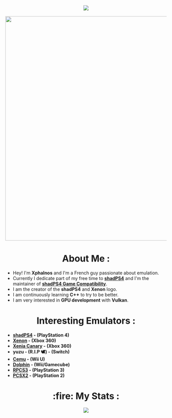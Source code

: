 <h2 align="center">
<img src="https://komarev.com/ghpvc/?username=Xphalnos&style=flat&color=blue"/>
</h2>

<p align="center">
  <img src="https://github.com/user-attachments/assets/3ebe1c0e-337a-4953-9476-1d304ea96a44" width="700">
</p>

<h1 align="center">
  <b>About Me :</b>
</h1>

- Hey! I'm **Xphalnos** and I'm a French guy passionate about emulation.
- Currently I dedicate part of my free time to [**shadPS4**](https://github.com/shadps4-emu/shadPS4) and I'm the maintainer of [**shadPS4 Game Compatibility**](https://github.com/shadps4-emu/shadps4-game-compatibility).
- I am the creator of the **shadPS4** and **Xenon** logo.
- I am continuously learning **C++** to try to be better.
- I am very interested in **GPU development** with **Vulkan**.

<h1 align="center">
  <b>Interesting Emulators :</b>
</h1>

- **[shadPS4](https://github.com/shadps4-emu/shadPS4) - (PlayStation 4)**
- **[Xenon](https://github.com/bitsh1ft3r/Xenon) - (Xbox 360)**
- **[Xenia Canary](https://github.com/xenia-canary/xenia-canary) - (Xbox 360)**
- **yuzu - (R.I.P :dove:) - (Switch)**
- **[Cemu](https://github.com/cemu-project/Cemu) - (Wii U)**
- **[Dolphin](https://github.com/dolphin-emu/dolphin) - (Wii/Gamecube)**
- **[RPCS3](https://github.com/RPCS3/rpcs3) - (PlayStation 3)**
- **[PCSX2](https://github.com/PCSX2/pcsx2) - (PlayStation 2)**

<h1 align="center">
  <b>:fire: My Stats :</b>
</h1>

<p align="center">
  <a href="https://github.com/Xphalnos/Xphalnos/blob/main/Profile%20Picture.png"><img src="http://github-readme-streak-stats.herokuapp.com?user=Xphalnos&theme=dark&background=000000"></a>
</p>
